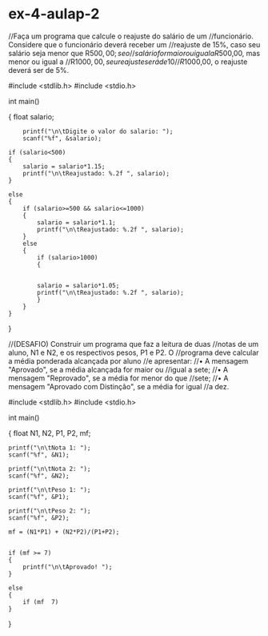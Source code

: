 # ex-4-aulap-2

//Faça um programa que calcule o reajuste do salário de um
//funcionário. Considere que o funcionário deverá receber um
//reajuste de 15%, caso seu salário seja menor que R$500,00; se o
//salário for maior ou igual a R$500,00, mas menor ou igual a
//R$1000,00, seu reajuste será de 10%; caso seja ainda maior que
//R$1000,00, o reajuste deverá ser de 5%.

#include <stdlib.h> #include <stdio.h>

int main()

 {
    float salario;

        printf("\n\tDigite o valor do salario: ");
        scanf("%f", &salario);

    if (salario<500)
    {
        salario = salario*1.15;
        printf("\n\tReajustado: %.2f ", salario);
    }

    else
    {
        if (salario>=500 && salario<=1000)
        {
            salario = salario*1.1;
            printf("\n\tReajustado: %.2f ", salario);
        }
        else
        {
            if (salario>1000)
            {


            salario = salario*1.05;
            printf("\n\tReajustado: %.2f ", salario);
            }
        }
    }
 }

 //(DESAFIO) Construir um programa que faz a leitura de duas
//notas de um aluno, N1 e N2, e os respectivos pesos, P1 e P2. O
//programa deve calcular a média ponderada alcançada por aluno
//e apresentar:
//• A mensagem "Aprovado", se a média alcançada for maior ou
//igual a sete;
//• A mensagem "Reprovado", se a média for menor do que
//sete;
//• A mensagem "Aprovado com Distinção", se a média for igual
//a dez.

#include <stdlib.h>
#include <stdio.h>

int main()

 {
    float N1, N2, P1, P2, mf;

    printf("\n\tNota 1: ");
    scanf("%f", &N1);

    printf("\n\tNota 2: ");
    scanf("%f", &N2);

    printf("\n\tPeso 1: ");
    scanf("%f", &P1);

    printf("\n\tPeso 2: ");
    scanf("%f", &P2);

    mf = (N1*P1) + (N2*P2)/(P1+P2);


    if (mf >= 7)
    {
        printf("\n\tAprovado! ");
    }
    
    else
    {
        if (mf  7)
    }
 }
